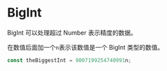 # BigInt

BigInt 可以处理超过 Number 表示精度的数据。

在数值后面加一个`n`表示该数值是一个 BigInt 类型的数值。

```javascript
const theBiggestInt = 9007199254740991n;
```
